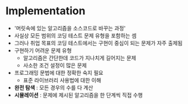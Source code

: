 # Implementation

- '머릿속에 있는 알고리즘을 소스코드로 바꾸는 과정'
- 사실상 모든 범위의 코딩 테스트 문제 유형을 포함하는 셈
- 그러나 취업 목표의 코딩 테스트에서는 구현이 중심이 되는 문제가 자주 출제됨
- 구현하기 어려운 문제 유형
  - 알고리즘은 간단한데 코드가 지나치게 길어지는 문제
  - 사소한 조건 설정이 많은 문제
- 프로그래밍 문법에 대한 정확한 숙지 필요
  - 표준 라이브러리 사용법에 대한 이해
- **완전 탐색** : 모든 경우의 수를 다 계산
- **시뮬레이션** : 문제에 제시된 알고리즘을 한 단계씩 직접 수행
